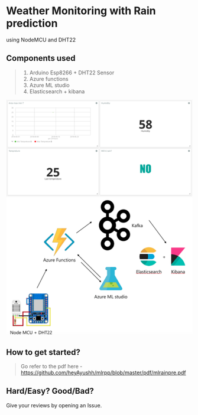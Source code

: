 # Weather Monitoring with Rain prediction 
using NodeMCU and DHT22  
## Components used
> 1. Arduino Esp8266 + DHT22 Sensor 
> 2. Azure functions  
> 3. Azure ML studio  
> 4. Elasticsearch + kibana  
  
  ![Dashboard](https://github.com/heyAyushh/mlrpp/blob/master/Images/Dashboard.png)  
  ![Solution](https://github.com/heyAyushh/mlrpp/blob/master/Images/solution.png)
  
  ## How to get started?
  > Go refer to the pdf here -   https://github.com/heyAyushh/mlrpp/blob/master/pdf/mlrainpre.pdf

  ## Hard/Easy? Good/Bad?
  Give your reviews by opening an Issue.
